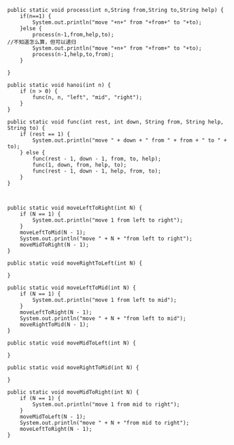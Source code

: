     public static void process(int n,String from,String to,String help) {
		if(n==1) {
			System.out.println("move "+n+" from "+from+" to "+to);
		}else {
			process(n-1,from,help,to);										//不知道怎么算，但可以递归
			System.out.println("move "+n+" from "+from+" to "+to);
			process(n-1,help,to,from);
		}
		
	}

	public static void hanoi(int n) {
		if (n > 0) {
			func(n, n, "left", "mid", "right");
		}
	}

	public static void func(int rest, int down, String from, String help, String to) {
		if (rest == 1) {
			System.out.println("move " + down + " from " + from + " to " + to);
		} else {
			func(rest - 1, down - 1, from, to, help);
			func(1, down, from, help, to);
			func(rest - 1, down - 1, help, from, to);
		}
	}
	
	

	public static void moveLeftToRight(int N) {
		if (N == 1) {
			System.out.println("move 1 from left to right");
		}
		moveLeftToMid(N - 1);
		System.out.println("move " + N + "from left to right");
		moveMidToRight(N - 1);
	}

	public static void moveRightToLeft(int N) {

	}

	public static void moveLeftToMid(int N) {
		if (N == 1) {
			System.out.println("move 1 from left to mid");
		}
		moveLeftToRight(N - 1);
		System.out.println("move " + N + "from left to mid");
		moveRightToMid(N - 1);
	}

	public static void moveMidToLeft(int N) {

	}

	public static void moveRightToMid(int N) {

	}

	public static void moveMidToRight(int N) {
		if (N == 1) {
			System.out.println("move 1 from mid to right");
		}
		moveMidToLeft(N - 1);
		System.out.println("move " + N + "from mid to right");
		moveLeftToRight(N - 1);
	}
